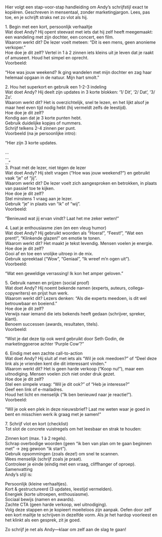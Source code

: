 Hier volgt een stap-voor-stap handleiding om Andy’s schrijfstijl exact te kopiëren. Geschreven in mensentaal, zonder marketingjargon. Lees, pas toe, en je schrijft straks net zo vlot als hij.

1\. Begin met een kort, persoonlijk verhaaltje  
Wat doet Andy? Hij opent steevast met iets dat hij zelf heeft meegemaakt: een wandeling met zijn dochter, een concert, een film.  
Waarom werkt dit? De lezer voelt meteen: “Dit is een mens, geen anonieme verkoper.”  
Hoe doe je dit zelf? Vertel in 1 à 2 zinnen iets kleins uit je leven dat je raakt of amuseert. Houd het simpel en oprecht.  
Voorbeeld:

“Hoe was jouw weekend? Ik ging wandelen met mijn dochter en zag haar helemaal opgaan in de natuur. Mijn hart smolt.”

2\. Hou het superkort en gebruik een 1-2-3 indeling  
Wat doet Andy? Hij deelt zijn updates in 3 korte blokken: ‘1/ Dit’, ‘2/ Dat’, ‘3/ Zo’.  
Waarom werkt dit? Het is overzichtelijk, snel te lezen, en het lijkt alsof je maar heel even tijd nodig hebt (hij vermeldt zelfs de leestijd).  
Hoe doe je dit zelf?  
Kondig aan dat je 3 korte punten hebt.  
Gebruik duidelijke kopjes of nummers.  
Schrijf telkens 2-4 zinnen per punt.  
Voorbeeld (na je persoonlijke intro):

“Hier zijn 3 korte updates.

…  
…  
…”  
3\. Praat mét de lezer, niet tégen de lezer  
Wat doet Andy? Hij stelt vragen (“Hoe was jouw weekend?”) en gebruikt vaak “je” of “jij”.  
Waarom werkt dit? De lezer voelt zich aangesproken en betrokken, in plaats van passief toe te kijken.  
Hoe doe je dit zelf?  
Stel minstens 1 vraag aan je lezer.  
Gebruik “je” in plaats van “ik” of “wij”.  
Voorbeeld:

“Benieuwd wat jij ervan vindt? Laat het me zeker weten\!”

4\. Laat je enthousiasme zien (en een vleug humor)  
Wat doet Andy? Hij gebruikt woorden als “Hoera\!”, “Feest\!”, “Wat een prent\!”, “Klinkende glazen\!” om emotie te tonen.  
Waarom werkt dit? Het maakt je tekst levendig. Mensen voelen je energie.  
Hoe doe je dit zelf?  
Gooi af en toe een vrolijke uitroep in de mix.  
Gebruik spreektaal (“Wow”, “Geniaal”, “Ik wreef m’n ogen uit”).  
Voorbeeld:

“Wat een geweldige verrassing\! Ik kon het amper geloven.”

5\. Gebruik namen en prijzen (social proof)  
Wat doet Andy? Hij noemt bekende namen (experts, auteurs, collega-copywriters) en prijst hun werk.  
Waarom werkt dit? Lezers denken: “Als die experts meedoen, is dit wel betrouwbaar en boeiend.”  
Hoe doe je dit zelf?  
Verwijs naar iemand die iets bekends heeft gedaan (schrijver, spreker, klant).  
Benoem successen (awards, resultaten, titels).  
Voorbeeld:

“Wist je dat deze tip ook werd gebruikt door Seth Godin, de marketinggoeroe achter ‘Purple Cow’?”

6\. Eindig met een zachte call-to-action  
Wat doet Andy? Hij sluit af met iets als “Wil je ook meedoen?” of “Deel deze link als je vrienden kent die dit interessant vinden.”  
Waarom werkt dit? Het is geen harde verkoop (“Koop nu\!”), maar een uitnodiging. Mensen voelen zich niet onder druk gezet.  
Hoe doe je dit zelf?  
Stel een simpele vraag: “Wil je dit ook?” of “Heb je interesse?”  
Geef een link of e-mailadres.  
Houd het licht en menselijk (“Ik ben benieuwd naar je reactie\!”).  
Voorbeeld:

“Wil je ook een plek in deze nieuwsbrief? Laat me weten waar je goed in bent en misschien werk ik graag met je samen\!”

7\. Schrijf vlot en kort (checklist)  
Tot slot de concrete vuistregels om het leesbaar en strak te houden:

Zinnen kort (max. 1 à 2 regels).  
Schrap overbodige woorden (geen “ik ben van plan om te gaan beginnen met” → zeg gewoon “ik start”).  
Gebruik opsommingen (zoals deze\!) om snel te scannen.  
Wees menselijk (schrijf zoals je praat).  
Controleer je einde (eindig met een vraag, cliffhanger of oproep).  
Samenvatting  
Andy’s stijl is:

Persoonlijk (kleine verhaaltjes).  
Kort & gestructureerd (3 updates, leestijd vermelden).  
Energiek (korte uitroepen, enthousiasme).  
Sociaal bewijs (namen en awards).  
Zachte CTA (geen harde verkoop, wel uitnodiging).  
Volg deze stappen en je kopieert moeiteloos zijn aanpak. Oefen door zelf een kort mailtje te schrijven in dezelfde vorm. Als je het hardop voorleest en het klinkt als een gesprek, zit je goed.

Zo schrijf je net als Andy—klaar om zelf aan de slag te gaan\!